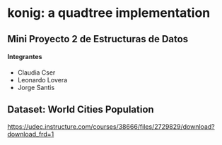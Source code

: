 # konig: a quadtree implementation

## Mini Proyecto 2 de Estructuras de Datos
#### Integrantes

- Claudia Cser
- Leonardo Lovera
- Jorge Santis

## Dataset: World Cities Population
https://udec.instructure.com/courses/38666/files/2729829/download?download_frd=1
